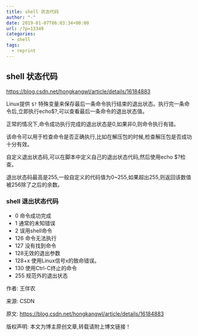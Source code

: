 ```yaml
---
title: shell 状态代码
author: "-"
date: 2019-01-07T06:03:34+00:00
url: /?p=13349
categories:
  - shell
tags:
  - reprint
---
```

## shell 状态代码

<https://blog.csdn.net/hongkangwl/article/details/16184883>

Linux提供 `$?` 特殊变量来保存最后一条命令执行结束的退出状态。执行完一条命令后,立即执行echo$?,可以查看最后一条命令的退出状态值。

正常的情况下,命令成功执行完成的退出状态是0,如果非0,则命令执行有错。
  
该命令可以用于检查命令是否正确执行,比如在解压包的时候,检查解压包是否成功十分有效。

自定义退出状态码,可以在脚本中定义自己的退出状态代码,然后使用echo $?检查。

退出状态码最高是255,一般自定义的代码值为0~255,如果超出255,则返回该数值被256除了之后的余数。

### shell 退出状态代码

- 0 命令成功完成
- 1 通常的未知错误
- 2 误用shell命令
- 126 命令无法执行
- 127 没有找到命令
- 128无效的退出参数
- 128+x 使用Linux信号x的致命错误。
- 130 使用Ctrl-C终止的命令
- 255 规范外的退出状态

作者: 王伴农
  
来源: CSDN
  
原文: <https://blog.csdn.net/hongkangwl/article/details/16184883>
  
版权声明: 本文为博主原创文章,转载请附上博文链接！
